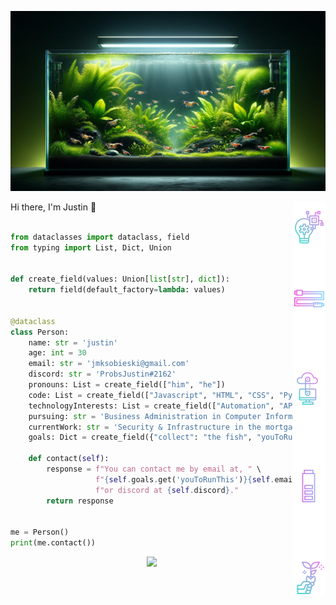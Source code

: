![Header image](https://raw.githubusercontent.com/SobieskiCodes/SobieskiCodes/main/Assets/test_header.png)



[comment]: <> (https://www.freepik.com/search?format=search&query=technology&type=icon hello future me)
Hi there, I'm Justin 👋
<img align='right' src="https://raw.githubusercontent.com/SobieskiCodes/SobieskiCodes/main/Assets/SideImageDown.png">


```python

from dataclasses import dataclass, field
from typing import List, Dict, Union


def create_field(values: Union[list[str], dict]):
    return field(default_factory=lambda: values)


@dataclass
class Person:
    name: str = 'justin'
    age: int = 30
    email: str = 'jmksobieski@gmail.com'
    discord: str = 'ProbsJustin#2162'
    pronouns: List = create_field(["him", "he"])
    code: List = create_field(["Javascript", "HTML", "CSS", "Python", "PHP"])
    technologyInterests: List = create_field(["Automation", "APIs", "OSCP", "Kernal Injection"])
    pursuing: str = 'Business Administration in Computer Information Systems'
    currentWork: str = 'Security & Infrastructure in the mortgage sector'
    goals: Dict = create_field({"collect": "the fish", "youToRunThis": f'mailto:?to='})

    def contact(self):
        response = f"You can contact me by email at, " \
                   f"{self.goals.get('youToRunThis')}{self.email} " \
                   f"or discord at {self.discord}."
        return response


me = Person()
print(me.contact())


```

<p align="center" width="100%">
    <img width="33%" src="https://github-readme-stats.vercel.app/api/top-langs/?username=SobieskiCodes&theme=radical&show_icons=true&layout=compact"> 
</p>

